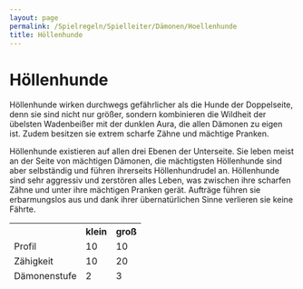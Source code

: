 ```yaml
---
layout: page
permalink: /Spielregeln/Spielleiter/Dämonen/Hoellenhunde
title: Höllenhunde
---
```


# Höllenhunde

Höllenhunde wirken durchwegs gefährlicher als die Hunde der Doppelseite, denn sie sind nicht nur größer, sondern kombinieren die Wildheit der übelsten Wadenbeißer mit der dunklen Aura, die allen Dämonen zu eigen ist. Zudem besitzen sie extrem scharfe Zähne und mächtige Pranken.

Höllenhunde existieren auf allen drei Ebenen der Unterseite. Sie leben meist an der Seite von mächtigen Dämonen, die mächtigsten Höllenhunde sind aber selbständig und führen ihrerseits Höllenhundrudel an. Höllenhunde sind sehr aggressiv und zerstören alles Leben, was zwischen ihre scharfen Zähne und unter ihre mächtigen Pranken gerät. Aufträge führen sie erbarmungslos aus und dank ihrer übernatürlichen Sinne verlieren sie keine Fährte.

<table>
<thead>
<tr><th> </th><th>klein</th><th>groß</th></tr>
<tr><td>Profil</td><td>10</td><td>10</td></tr>
<tr><td>Zähigkeit</td><td>10</td><td>20</td></tr>
<tr><td>Dämonenstufe</td><td>2</td><td>3</td></tr>
</thead>
</table>
